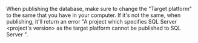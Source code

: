 When publishing the database, make sure to change the "Target platform" to the same that you have in your computer.
If it's not the same, when publishing, it'll return an error "A project which specifies SQL Server <project's version> as the target platform cannot be published to SQL Server <your version>".
